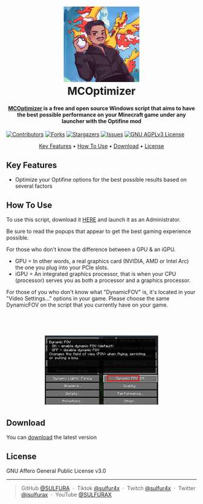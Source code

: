## 
<h1 align="center">
  <br>
  <a href="https://github.com/SULFURA/MCOptimizer"><img src="https://raw.githubusercontent.com/SULFURA/MCOptimizer/main/files/Logo.png" alt="MCOptimizer" width="200"></a>
  <br>
  MCOptimizer
  <br>
</h1>

<h4 align="center"><a href="https://github.com/SULFURA/MCOptimizer/releases/latest" target="_blank">MCOptimizer</a> is a free and open source Windows script that aims to have the best possible performance on your Minecraft game under any launcher with the Optifine mod </h4>

[![Contributors][contributors-shield]][contributors-url]
[![Forks][forks-shield]][forks-url]
[![Stargazers][stars-shield]][stars-url]
[![Issues][issues-shield]][issues-url]
[![GNU AGPLv3 License][license-shield]][license-url]

<p align="center">
  <a href="#key-features">Key Features</a> •
  <a href="#how-to-use">How To Use</a> •
  <a href="#download">Download</a> •
  <a href="#license">License</a>
</p>

## Key Features

* Optimize your Optifine options for the best possible results based on several factors

## How To Use

To use this script, download it <a href="https://github.com/SULFURA/MCOptimizer/releases/latest" target="_blank">HERE</a> and launch it as an Administrator.

Be sure to read the popups that appear to get the best gaming experience possible.

For those who don't know the difference between a GPU & an iGPU.
* GPU = In other words, a real graphics card (NVIDIA, AMD or Intel Arc) the one you plug into your PCIe slots.
* iGPU = An integrated graphics processor, that is when your CPU (processor) serves you as both a processor and a graphics processor.

For those of you who don't know what "DynamicFOV" is, it's located in your "Video Settings..." options in your game. Please choose the same DynamicFOV on the script that you currently have on your game.

## 
<h1 align="center">
  <br>
  <a href="https://raw.githubusercontent.com/SULFURA/MCOptimizer/main/files/DynamicFOV.png"><img src="https://raw.githubusercontent.com/SULFURA/MCOptimizer/main/files/DynamicFOV.png" alt="MCOptimizer" width="300"></a>
  <br>
</h1>

## Download

You can [download](https://github.com/SULFURA/MCOptimizer/releases/latest) the latest version

## License

GNU Affero General Public License v3.0

---

> GitHub [@SULFURA](https://github.com/SULFURA) &nbsp;&middot;&nbsp;
> Tiktok [@sulfur4x](https://www.tiktok.com/@sulfur4x) &nbsp;&middot;&nbsp;
> Twitch [@sulfur4x](https://www.twitch.tv/sulfur4x) &nbsp;&middot;&nbsp;
> Twitter [@isulfurax](https://twitter.com/isulfurax) &nbsp;&middot;&nbsp;
> YouTube [@SULFURAX](https://youtube.com/SULFURAX)

<!-- MARKDOWN LINKS & IMAGES -->
<!-- https://www.markdownguide.org/basic-syntax/#reference-style-links -->
[contributors-shield]: https://img.shields.io/github/contributors/SULFURA/MCOptimizer.svg?style=for-the-badge
[contributors-url]: https://github.com/SULFURA/MCOptimizer/graphs/contributors
[forks-shield]: https://img.shields.io/github/forks/SULFURA/MCOptimizer.svg?style=for-the-badge
[forks-url]: https://github.com/SULFURA/MCOptimizer/network/members
[stars-shield]: https://img.shields.io/github/stars/SULFURA/MCOptimizer.svg?style=for-the-badge
[stars-url]: https://github.com/SULFURA/MCOptimizer/stargazers
[issues-shield]: https://img.shields.io/github/issues/SULFURA/MCOptimizer.svg?style=for-the-badge
[issues-url]: https://github.com/SULFURA/MCOptimizer/issues
[license-shield]: https://img.shields.io/github/license/SULFURA/MCOptimizer.svg?style=for-the-badge
[license-url]: https://github.com/SULFURA/MCOptimizer/blob/main/LICENCE.md
